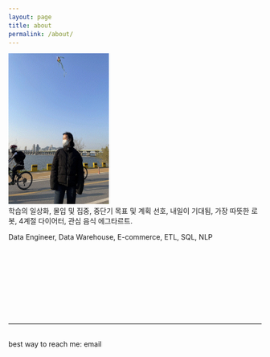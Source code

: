 ```yaml
---
layout: page
title: about
permalink: /about/
---
```


<img class="col one right" src="/img/prof_pic.jpg" width="200" height="300"/>

<br/>
학습의 일상화, 몰입 및 집중, 중단기 목표 및 계획 선호, 내일이 기대됨, 가장 따뜻한 로봇, 4계절 다이어터, 관심 음식 에그타르트. 

Data Engineer, Data Warehouse, E-commerce, ETL, SQL, NLP


<br/>
<br/>
<br/>
<br/>
<br/>
<br/>
<br/>
<br/>

<hr/>
<br/>
<span class="contacticon center">
	<a href="mailto:thestrokes319@gmail.com"><i class="fa fa-envelope-square"></i></a>
	<a href="https://github.com/hyaluronicc" target="_blank"><i class="fa fa-github-square"></i></a>
	<a href="https://www.linkedin.com" target="_blank"><i class="fa fa-linkedin-square"></i></a>
</span>

<div class="col three caption">
	best way to reach me: email
</div>

